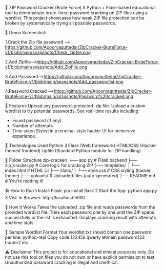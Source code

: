 🔐 ZIP Password Cracker (Brute Force)
A Python + Flask-based educational tool to demonstrate brute-force password cracking on ZIP files using a wordlist.
This project showcases how weak ZIP file protection can be broken by systematically trying all possible passwords.


📸 Demo Screenshot:

1.Crack the Zip file password --> https://github.com/Apoorvaguttedar/ZipCracker-BruteForce-v1/blob/main/snapshots/Check_zipfile.png

2.Add Zipfile-->https://github.com/Apoorvaguttedar/ZipCracker-BruteForce-v1/blob/main/snapshots/Add_ZipFile.png

3.Add Password-->https://github.com/Apoorvaguttedar/ZipCracker-BruteForce-v1/blob/main/snapshots/Add_passwordlist.png

4.Password Cracked -->https://github.com/Apoorvaguttedar/ZipCracker-BruteForce-v1/blob/main/snapshots/Password%20cracked.png




🚀 Features
Upload any password-protected .zip file.
Upload a custom wordlist to try potential passwords.
See real-time results including:
* Found password (if any)
* Number of attempts
* Time taken
Styled in a terminal-style hacker UI for immersive experience.





🧠 Technologies Used
Python 3
Flask (Web framework)
HTML/CSS (Hacker-themed frontend)
zipfile (Standard Python module for ZIP handling)



📁 Folder Structure
zip-cracker/
├── app.py               # Flask backend
├── zip_cracker.py       # Core logic for cracking ZIP
├── templates/
│   └── index.html       # HTML UI
├── static/
│   └── style.css        # CSS styling (hacker theme)
├── uploads/             # Uploaded files (auto-generated)
├── README.md            # You're reading it!





🛠️ How to Run
1 Install Flask:
pip install flask
2 Start the App:
python app.py
3 Visit in Browser:
http://localhost:5000





🔎 How It Works
Takes the uploaded .zip file and reads passwords from the provided wordlist file.
Tries each password one by one until the ZIP opens successfully or the list is exhausted.
Displays cracking result with attempts and time stats.





📂 Sample Wordlist Format
Your wordlist.txt should contain one password per line:
python-repl
Copy code
123456
qwerty
letmein
password123
hunter2 etc...





⚠️ Disclaimer
This project is for educational and ethical purposes only.
Do not use this tool on files you do not own or have explicit permission to test.
Unauthorized password cracking is illegal and unethical.





